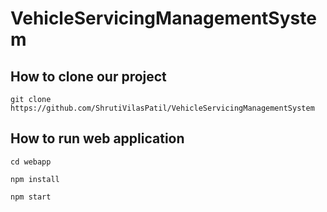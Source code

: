 # VehicleServicingManagementSystem

## How to clone our project

```git
git clone https://github.com/ShrutiVilasPatil/VehicleServicingManagementSystem
```
## How to run web application

```node
cd webapp

npm install

npm start
```